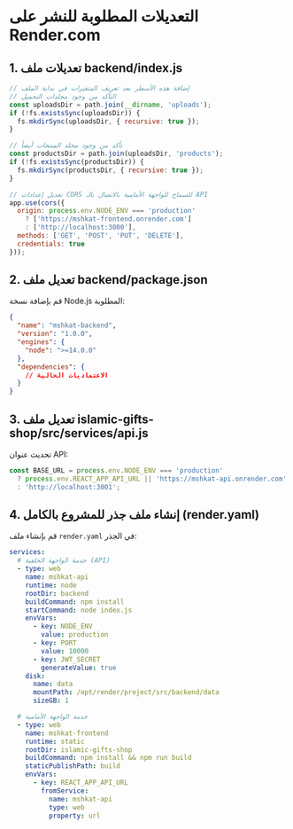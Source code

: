 # التعديلات المطلوبة للنشر على Render.com

## 1. تعديلات ملف backend/index.js

```javascript
// إضافة هذه الأسطر بعد تعريف المتغيرات في بداية الملف
// التأكد من وجود مجلدات التحميل
const uploadsDir = path.join(__dirname, 'uploads');
if (!fs.existsSync(uploadsDir)) {
  fs.mkdirSync(uploadsDir, { recursive: true });
}

// تأكد من وجود مجلد المنتجات أيضاً
const productsDir = path.join(uploadsDir, 'products');
if (!fs.existsSync(productsDir)) {
  fs.mkdirSync(productsDir, { recursive: true });
}

// تعديل إعدادات CORS للسماح للواجهة الأمامية بالاتصال بالـ API
app.use(cors({
  origin: process.env.NODE_ENV === 'production' 
    ? ['https://mshkat-frontend.onrender.com']
    : ['http://localhost:3000'],
  methods: ['GET', 'POST', 'PUT', 'DELETE'],
  credentials: true
}));
```

## 2. تعديل ملف backend/package.json

قم بإضافة نسخة Node.js المطلوبة:

```json
{
  "name": "mshkat-backend",
  "version": "1.0.0",
  "engines": {
    "node": ">=14.0.0"
  },
  "dependencies": {
    // الاعتماديات الحالية
  }
}
```

## 3. تعديل ملف islamic-gifts-shop/src/services/api.js

تحديث عنوان API:

```javascript
const BASE_URL = process.env.NODE_ENV === 'production' 
  ? process.env.REACT_APP_API_URL || 'https://mshkat-api.onrender.com' 
  : 'http://localhost:3001';
```

## 4. إنشاء ملف جذر للمشروع بالكامل (render.yaml)

قم بإنشاء ملف `render.yaml` في الجذر:

```yaml
services:
  # خدمة الواجهة الخلفية (API)
  - type: web
    name: mshkat-api
    runtime: node
    rootDir: backend
    buildCommand: npm install
    startCommand: node index.js
    envVars:
      - key: NODE_ENV
        value: production
      - key: PORT
        value: 10000
      - key: JWT_SECRET
        generateValue: true
    disk:
      name: data
      mountPath: /opt/render/project/src/backend/data
      sizeGB: 1

  # خدمة الواجهة الأمامية
  - type: web
    name: mshkat-frontend
    runtime: static
    rootDir: islamic-gifts-shop
    buildCommand: npm install && npm run build
    staticPublishPath: build
    envVars:
      - key: REACT_APP_API_URL
        fromService:
          name: mshkat-api
          type: web
          property: url
